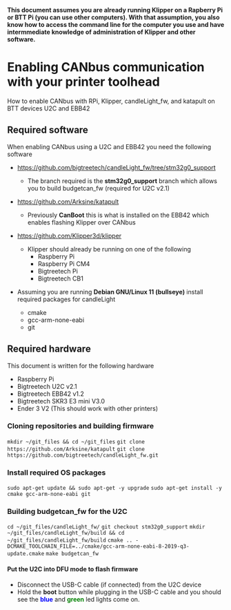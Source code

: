 **This document assumes you are already running Klipper on a Rapberry Pi or BTT Pi (you can use other computers).  With that assumption, you also know how to access the command line for the computer you use and have intermmediate knowledge of administration of Klipper and other software.**

# Enabling CANbus communication with your printer toolhead
How to enable CANbus with RPi, Klipper, candleLight_fw, and katapult on BTT devices U2C and EBB42 

## Required software 
When enabling CANbus using a U2C and EBB42 you need the following software
- https://github.com/bigtreetech/candleLight_fw/tree/stm32g0_support
  - The branch required is the **stm32g0_support** branch which allows you to build budgetcan_fw (required for U2C v2.1)
 
- https://github.com/Arksine/katapult
  - Previously **CanBoot** this is what is installed on the EBB42 which enables flashing Klipper over CANbus
 
- https://github.com/Klipper3d/klipper
  - Klipper should already be running on one of the following
    - Raspberry Pi
    - Raspberry Pi CM4
    - Bigtreetech Pi
    - Bigtreetech CB1

- Assuming you are running **Debian GNU/Linux 11 (bullseye)** install required packages for candleLight
  - cmake
  - gcc-arm-none-eabi
  - git

## Required hardware
This document is written for the following hardware
- Raspberry Pi
- Bigtreetech U2C v2.1
- Bigtreetech EBB42 v1.2
- Bigtreetech SKR3 E3 mini V3.0
- Ender 3 V2 (This should work with other printers)


### Cloning repositories and building firmware
```mkdir ~/git_files && cd ~/git_files```
```git clone https://github.com/Arksine/katapult```
```git clone https://github.com/bigtreetech/candleLight_fw.git```

### Install required OS packages
```sudo apt-get update && sudo apt-get -y upgrade```
```sudo apt-get install -y cmake gcc-arm-none-eabi git```

### Building budgetcan_fw for the U2C ###
```cd ~/git_files/candleLight_fw/```
```git checkout stm32g0_support```
```mkdir ~/git_files/candleLight_fw/build && cd ~/git_files/candleLight_fw/build```
```cmake .. -DCMAKE_TOOLCHAIN_FILE=../cmake/gcc-arm-none-eabi-8-2019-q3-update.cmake```
```make budgetcan_fw```

#### Put the U2C into DFU mode to flash firmware
- Disconnect the USB-C cable (if connected) from the U2C device
- Hold the **boot** button while plugging in the USB-C cable and you should see the <span style="color:blue">**blue**</span> and <span style="color:green">**green**</span> led lights come on.
  



  

